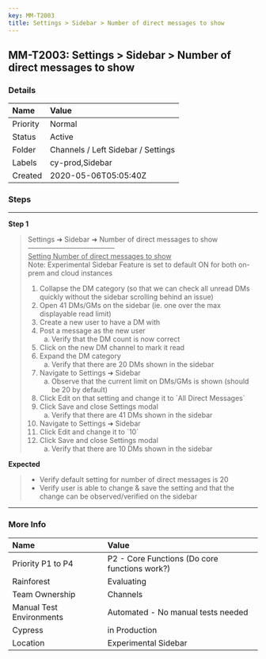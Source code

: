 ```yaml
---
key: MM-T2003
title: Settings > Sidebar > Number of direct messages to show
---
```


## MM-T2003: Settings > Sidebar > Number of direct messages to show

### Details

| Name     | Value                              |
| :------- | :--------------------------------- |
| Priority | Normal                             |
| Status   | Active                             |
| Folder   | Channels / Left Sidebar / Settings |
| Labels   | cy-prod,Sidebar                    |
| Created  | 2020-05-06T05:05:40Z               |

### Steps

<hr/>

**Step 1**

> <article>Settings ➜ Sidebar ➜ Number of direct messages to show<br />–––––––––––––––––––––––––<br /><u>Setting Number of direct messages to show</u><br />Note: Experimental Sidebar Feature is set to default ON for both on-prem and cloud instances<ol><li>Collapse the DM category (so that we can check all unread DMs quickly without the sidebar scrolling behind an issue)</li><li>Open 41 DMs/GMs on the sidebar (ie. one over the max displayable read limit)</li><li>Create a new user to have a DM with</li><li>Post a message as the new user<ol style="list-style-type:lower-alpha"><li>Verify that the DM count is now correct </li></ol></li><li>Click on the new DM channel to mark it read</li><li>Expand the DM category <ol style="list-style-type:lower-alpha"><li>Verify that there are 20 DMs shown in the sidebar</li></ol></li><li>Navigate to Settings ➜ Sidebar<ol style="list-style-type:lower-alpha"><li>Observe that the current limit on DMs/GMs is shown (should be 20 by default)</li></ol></li><li>Click Edit on that setting and change it to `All Direct Messages` </li><li>Click Save and close Settings modal<ol style="list-style-type:lower-alpha"><li>Verify that there are 41 DMs shown in the sidebar </li></ol></li><li>Navigate to Settings ➜ Sidebar</li><li>Click Edit and change it to `10` </li><li>Click Save and close Settings modal<ol style="list-style-type:lower-alpha"><li>Verify that there are 10 DMs shown in the sidebar</li></ol></li></ol></article>

**Expected**

> <article><ul><li>Verify default setting for number of direct messages is 20</li><li>Verify user is able to change &amp; save the setting and that the change can be observed/verified on the sidebar</li></ul></article>

<hr/>

### More Info

| Name                     | Value                                         |
| :----------------------- | :-------------------------------------------- |
| Priority P1 to P4        | P2 - Core Functions (Do core functions work?) |
| Rainforest               | Evaluating                                    |
| Team Ownership           | Channels                                      |
| Manual Test Environments | Automated - No manual tests needed            |
| Cypress                  | in Production                                 |
| Location                 | Experimental Sidebar                          |
